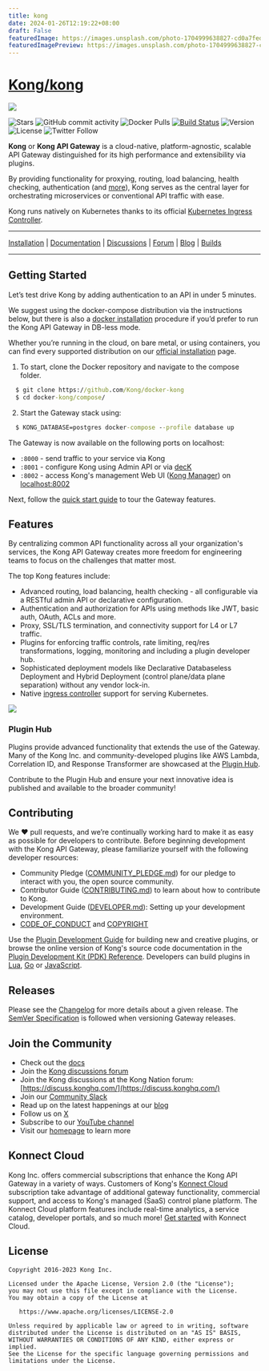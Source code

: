 ```yaml
---
title: kong
date: 2024-01-26T12:19:22+08:00
draft: False
featuredImage: https://images.unsplash.com/photo-1704999638827-cd0a7fed5c1c?ixid=M3w0NjAwMjJ8MHwxfHJhbmRvbXx8fHx8fHx8fDE3MDYyNDI1Njd8&ixlib=rb-4.0.3
featuredImagePreview: https://images.unsplash.com/photo-1704999638827-cd0a7fed5c1c?ixid=M3w0NjAwMjJ8MHwxfHJhbmRvbXx8fHx8fHx8fDE3MDYyNDI1Njd8&ixlib=rb-4.0.3
---
```


# [Kong/kong](https://github.com/Kong/kong)

[![][kong-logo]][kong-url]

![Stars](https://img.shields.io/github/stars/Kong/kong?style=flat-square) ![GitHub commit activity](https://img.shields.io/github/commit-activity/m/Kong/kong?style=flat-square) ![Docker Pulls](https://img.shields.io/docker/pulls/_/kong?style=flat-square) [![Build Status][badge-action-image]][badge-action-url] ![Version](https://img.shields.io/github/v/release/Kong/kong?color=green&label=Version&style=flat-square)  ![License](https://img.shields.io/badge/License-Apache%202.0-blue?style=flat-square)  ![Twitter Follow](https://img.shields.io/twitter/follow/thekonginc?style=social)


**Kong** or **Kong API Gateway** is a cloud-native, platform-agnostic, scalable API Gateway distinguished for its high performance and extensibility via plugins.

By providing functionality for proxying, routing, load balancing, health checking, authentication (and [more](#features)), Kong serves as the central layer for orchestrating microservices or conventional API traffic with ease.

Kong runs natively on Kubernetes thanks to its official [Kubernetes Ingress Controller](https://github.com/Kong/kubernetes-ingress-controller).

---

[Installation](https://konghq.com/install/#kong-community) | [Documentation](https://docs.konghq.com) | [Discussions](https://github.com/Kong/kong/discussions) | [Forum](https://discuss.konghq.com) | [Blog](https://konghq.com/blog) | [Builds][kong-master-builds]

---

## Getting Started

Let’s test drive Kong by adding authentication to an API in under 5 minutes.

We suggest using the docker-compose distribution via the instructions below, but there is also a [docker installation](https://docs.konghq.com/gateway/latest/install/docker/#install-kong-gateway-in-db-less-mode) procedure if you’d prefer to run the Kong API Gateway in DB-less mode.

Whether you’re running in the cloud, on bare metal, or using containers, you can find every supported distribution on our [official installation](https://konghq.com/install/#kong-community) page.

1) To start, clone the Docker repository and navigate to the compose folder.
```cmd
  $ git clone https://github.com/Kong/docker-kong
  $ cd docker-kong/compose/
```

2) Start the Gateway stack using:
```cmd
  $ KONG_DATABASE=postgres docker-compose --profile database up
```

The Gateway is now available on the following ports on localhost:

- `:8000` - send traffic to your service via Kong
- `:8001` - configure Kong using Admin API or via [decK](https://github.com/kong/deck)
- `:8002` - access Kong's management Web UI ([Kong Manager](https://github.com/Kong/kong-manager)) on [localhost:8002](http://localhost:8002)

Next, follow the [quick start guide](https://docs.konghq.com/gateway-oss/latest/getting-started/configuring-a-service/
) to tour the Gateway features.

## Features

By centralizing common API functionality across all your organization's services, the Kong API Gateway creates more freedom for engineering teams to focus on the challenges that matter most.

The top Kong features include:
- Advanced routing, load balancing, health checking - all configurable via a RESTful admin API or declarative configuration.
- Authentication and authorization for APIs using methods like JWT, basic auth, OAuth, ACLs and more.
- Proxy, SSL/TLS termination, and connectivity support for L4 or L7 traffic.
- Plugins for enforcing traffic controls, rate limiting, req/res transformations, logging, monitoring and including a plugin developer hub.
- Sophisticated deployment models like Declarative Databaseless Deployment and Hybrid Deployment (control plane/data plane separation) without any vendor lock-in.
- Native [ingress controller](https://github.com/Kong/kubernetes-ingress-controller) support for serving Kubernetes.

[![][kong-benefits]][kong-url]

### Plugin Hub
Plugins provide advanced functionality that extends the use of the Gateway. Many of the Kong Inc. and community-developed plugins like AWS Lambda, Correlation ID, and Response Transformer are showcased at the [Plugin Hub](https://docs.konghq.com/hub/).

Contribute to the Plugin Hub and ensure your next innovative idea is published and available to the broader community!

## Contributing

We ❤️ pull requests, and we’re continually working hard to make it as easy as possible for developers to contribute. Before beginning development with the Kong API Gateway, please familiarize yourself with the following developer resources:
- Community Pledge ([COMMUNITY_PLEDGE.md](COMMUNITY_PLEDGE.md)) for our pledge to interact with you, the open source community.
- Contributor Guide ([CONTRIBUTING.md](CONTRIBUTING.md)) to learn about how to contribute to Kong.
- Development Guide ([DEVELOPER.md](DEVELOPER.md)): Setting up your development environment.
- [CODE_OF_CONDUCT](CODE_OF_CONDUCT.md) and [COPYRIGHT](COPYRIGHT)

Use the [Plugin Development Guide](https://docs.konghq.com/latest/plugin-development/) for building new and creative plugins, or browse the online version of Kong's source code documentation in the [Plugin Development Kit (PDK) Reference](https://docs.konghq.com/latest/pdk/). Developers can build plugins in [Lua](https://docs.konghq.com/gateway/latest/plugin-development/), [Go](https://docs.konghq.com/gateway-oss/latest/external-plugins/#developing-go-plugins) or [JavaScript](https://docs.konghq.com/gateway-oss/latest/external-plugins/#developing-javascript-plugins).

## Releases

Please see the [Changelog](CHANGELOG.md) for more details about a given release. The [SemVer Specification](https://semver.org) is followed when versioning Gateway releases.

## Join the Community

- Check out the [docs](https://docs.konghq.com/)
- Join the [Kong discussions forum](https://github.com/Kong/kong/discussions)
- Join the Kong discussions at the Kong Nation forum: [https://discuss.konghq.com/](https://discuss.konghq.com/)
- Join our [Community Slack](http://kongcommunity.slack.com/)
- Read up on the latest happenings at our [blog](https://konghq.com/blog/)
- Follow us on [X](https://x.com/thekonginc)
- Subscribe to our [YouTube channel](https://www.youtube.com/c/KongInc/videos)
- Visit our [homepage](https://konghq.com/) to learn more

## Konnect Cloud

Kong Inc. offers commercial subscriptions that enhance the Kong API Gateway in a variety of ways. Customers of Kong's [Konnect Cloud](https://konghq.com/kong-konnect/) subscription take advantage of additional gateway functionality, commercial support, and access to Kong's managed (SaaS) control plane platform. The Konnect Cloud platform features include real-time analytics, a service catalog, developer portals, and so much more! [Get started](https://konghq.com/products/kong-konnect/register?utm_medium=Referral&utm_source=Github&utm_campaign=kong-gateway&utm_content=konnect-promo-in-gateway&utm_term=get-started) with Konnect Cloud.

## License

```
Copyright 2016-2023 Kong Inc.

Licensed under the Apache License, Version 2.0 (the "License");
you may not use this file except in compliance with the License.
You may obtain a copy of the License at

   https://www.apache.org/licenses/LICENSE-2.0

Unless required by applicable law or agreed to in writing, software
distributed under the License is distributed on an "AS IS" BASIS,
WITHOUT WARRANTIES OR CONDITIONS OF ANY KIND, either express or implied.
See the License for the specific language governing permissions and
limitations under the License.
```

[kong-url]: https://konghq.com/
[kong-logo]: https://konghq.com/wp-content/uploads/2018/05/kong-logo-github-readme.png
[kong-benefits]: https://konghq.com/wp-content/uploads/2018/05/kong-benefits-github-readme.png
[kong-master-builds]: https://hub.docker.com/r/kong/kong/tags
[badge-action-url]: https://github.com/Kong/kong/actions
[badge-action-image]: https://github.com/Kong/kong/workflows/Build%20&%20Test/badge.svg

[busted]: https://github.com/Olivine-Labs/busted
[luacheck]: https://github.com/mpeterv/luacheck
